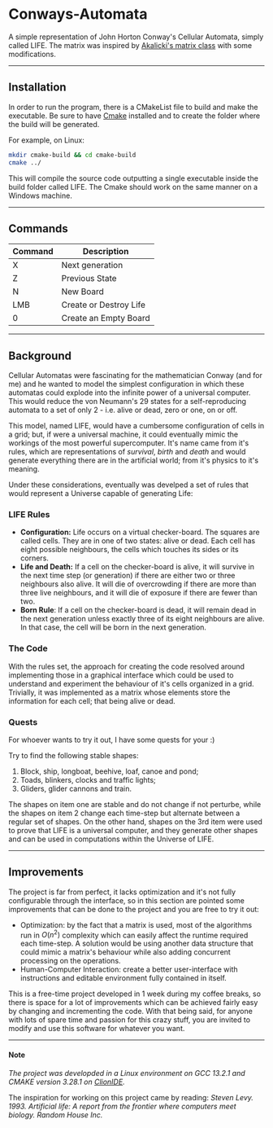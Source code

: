 # Conways-Automata

A simple representation of John Horton Conway's Cellular Automata, simply called LIFE. The matrix was inspired by [Akalicki's matrix class](https://github.com/akalicki/matrix.git) with some modifications.

---

## Installation

In order to run the program, there is a CMakeList file to build and make the executable. Be sure to have [Cmake](https://cmake.org/download/) installed and to create the folder where the build will be generated.

For example, on Linux:
```sh
mkdir cmake-build && cd cmake-build
cmake ../
```

This will compile the source code outputting a single executable inside the build folder called LIFE.
The Cmake should work on the same manner on a Windows machine. 

---

## Commands

| Command | Description |
|---------|-------------|
| X       | Next generation |
| Z       | Previous State |
| N       | New Board |
| LMB     | Create or Destroy Life |
| 0       | Create an Empty Board |

--- 

## Background

Cellular Automatas were fascinating for the mathematician Conway (and for me) and he wanted to model the simplest configuration in which these automatas could explode into the infinite power of a universal computer. This would reduce the von Neumann's 29 states for a self-reproducing automata to a set of only 2 - i.e. alive or dead, zero or one, on or off.

This model, named LIFE, would have a cumbersome configuration of cells in a grid; but, if were a universal machine, it could eventually mimic the workings of the most powerful supercomputer. It's name came from it's rules, which are representations of *survival*, *birth* and *death* and would generate everything there are in the artificial world; from it's physics to it's meaning. 

Under these considerations, eventually was develped a set of rules that would represent a Universe capable of generating Life:

### LIFE Rules

- **Configuration:** Life occurs on a virtual checker-board. The squares are called cells. They are in one of two states: alive or dead. Each cell has eight possible neighbours, the cells which touches its sides or its corners.
- **Life and Death:** If a cell on the checker-board is alive, it will survive in the next time step (or generation) if there are either two or three neighbours also alive. It will die of overcrowding if there are more than three live neighbours, and it will die of exposure if there are fewer than two.
- **Born Rule**: If a cell on the checker-board is dead, it will remain dead in the next generation unless exactly three of its eight neighbours are alive. In that case, the cell will be born in the next generation.

### The Code

With the rules set, the approach for creating the code resolved around implementing those in a graphical interface which could be used to understand and experiment the behaviour of it's cells organized in a grid. Trivially, it was implemented as a matrix whose elements store the information for each cell; that being alive or dead.

### Quests

For whoever wants to try it out, I have some quests for your :)

Try to find the following stable shapes:

1. Block, ship, longboat, beehive, loaf, canoe and pond;
2. Toads, blinkers, clocks and traffic lights;
3. Gliders, glider cannons and train.

The shapes on item one are stable and do not change if not perturbe, while the shapes on item 2 change each time-step but alternate between a regular set of shapes. On the other hand, shapes on the 3rd item were used to prove that LIFE is a universal computer, and they generate other shapes and can be used in computations within the Universe of LIFE.

---

## Improvements

The project is far from perfect, it lacks optimization and it's not fully configurable through the interface, so in this section are pointed some improvements that can be done to the project and you are free to try it out:

- Optimization: by the fact that a matrix is used, most of the algorithms run in $O(n^2)$ complexity which can easily affect the runtime required each time-step. A solution would be using another data structure that could mimic a matrix's behaviour while also adding concurrent processing on the operations.
- Human-Computer Interaction: create a better user-interface with instructions and editable environment fully contained in itself.

This is a free-time project developed in 1 week during my coffee breaks, so there is space for a lot of improvements which can be achieved fairly easy by changing and incrementing the code. With that being said, for anyone with lots of spare time and passion for this crazy stuff, you are invited to modify and use this software for whatever you want. 

---

#### Note

*The project was developded in a Linux environment on GCC 13.2.1 and CMAKE version 3.28.1 on [ClionIDE](https://www.jetbrains.com/clion/).*

The inspiration for working on this project came by reading:
*Steven Levy. 1993. Artificial life: A report from the frontier where computers meet biology. Random House Inc.*
